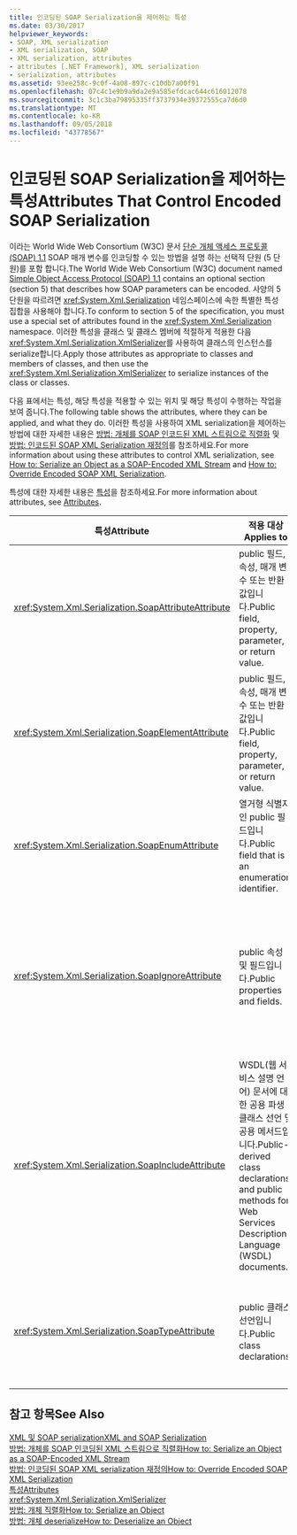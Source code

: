 ```yaml
---
title: 인코딩된 SOAP Serialization을 제어하는 특성
ms.date: 03/30/2017
helpviewer_keywords:
- SOAP, XML serialization
- XML serialization, SOAP
- XML serialization, attributes
- attributes [.NET Framework], XML serialization
- serialization, attributes
ms.assetid: 93ee258c-9c0f-4a08-897c-c10db7a00f91
ms.openlocfilehash: 07c4c1e9b9a9da2e9a585efdcac644c616012078
ms.sourcegitcommit: 3c1c3ba79895335ff3737934e39372555ca7d6d0
ms.translationtype: MT
ms.contentlocale: ko-KR
ms.lasthandoff: 09/05/2018
ms.locfileid: "43778567"
---
```

# <a name="attributes-that-control-encoded-soap-serialization"></a><span data-ttu-id="a2012-102">인코딩된 SOAP Serialization을 제어하는 특성</span><span class="sxs-lookup"><span data-stu-id="a2012-102">Attributes That Control Encoded SOAP Serialization</span></span>

<span data-ttu-id="a2012-103">이라는 World Wide Web Consortium (W3C) 문서 [단순 개체 액세스 프로토콜 (SOAP) 1.1](https://www.w3.org/TR/2000/NOTE-SOAP-20000508/) SOAP 매개 변수를 인코딩할 수 있는 방법을 설명 하는 선택적 단원 (5 단원)를 포함 합니다.</span><span class="sxs-lookup"><span data-stu-id="a2012-103">The World Wide Web Consortium (W3C) document named [Simple Object Access Protocol (SOAP) 1.1](https://www.w3.org/TR/2000/NOTE-SOAP-20000508/) contains an optional section (section 5) that describes how SOAP parameters can be encoded.</span></span> <span data-ttu-id="a2012-104">사양의 5단원을 따르려면 <xref:System.Xml.Serialization> 네임스페이스에 속한 특별한 특성 집합을 사용해야 합니다.</span><span class="sxs-lookup"><span data-stu-id="a2012-104">To conform to section 5 of the specification, you must use a special set of attributes found in the <xref:System.Xml.Serialization> namespace.</span></span> <span data-ttu-id="a2012-105">이러한 특성을 클래스 및 클래스 멤버에 적절하게 적용한 다음 <xref:System.Xml.Serialization.XmlSerializer>를 사용하여 클래스의 인스턴스를 serialize합니다.</span><span class="sxs-lookup"><span data-stu-id="a2012-105">Apply those attributes as appropriate to classes and members of classes, and then use the <xref:System.Xml.Serialization.XmlSerializer> to serialize instances of the class or classes.</span></span>

<span data-ttu-id="a2012-106">다음 표에서는 특성, 해당 특성을 적용할 수 있는 위치 및 해당 특성이 수행하는 작업을 보여 줍니다.</span><span class="sxs-lookup"><span data-stu-id="a2012-106">The following table shows the attributes, where they can be applied, and what they do.</span></span> <span data-ttu-id="a2012-107">이러한 특성을 사용하여 XML serialization을 제어하는 방법에 대한 자세한 내용은 [방법: 개체를 SOAP 인코드된 XML 스트림으로 직렬화](how-to-serialize-an-object-as-a-soap-encoded-xml-stream.md) 및 [방법: 인코드된 SOAP XML Serialization 재정의](how-to-override-encoded-soap-xml-serialization.md)를 참조하세요.</span><span class="sxs-lookup"><span data-stu-id="a2012-107">For more information about using these attributes to control XML serialization, see [How to: Serialize an Object as a SOAP-Encoded XML Stream](how-to-serialize-an-object-as-a-soap-encoded-xml-stream.md) and [How to: Override Encoded SOAP XML Serialization](how-to-override-encoded-soap-xml-serialization.md).</span></span>

<span data-ttu-id="a2012-108">특성에 대한 자세한 내용은 [특성](../../../docs/standard/attributes/index.md)을 참조하세요.</span><span class="sxs-lookup"><span data-stu-id="a2012-108">For more information about attributes, see [Attributes](../../../docs/standard/attributes/index.md).</span></span>

|<span data-ttu-id="a2012-109">특성</span><span class="sxs-lookup"><span data-stu-id="a2012-109">Attribute</span></span>|<span data-ttu-id="a2012-110">적용 대상</span><span class="sxs-lookup"><span data-stu-id="a2012-110">Applies to</span></span>|<span data-ttu-id="a2012-111">설명</span><span class="sxs-lookup"><span data-stu-id="a2012-111">Specifies</span></span>|
|---------------|----------------|---------------|
|<xref:System.Xml.Serialization.SoapAttributeAttribute>|<span data-ttu-id="a2012-112">public 필드, 속성, 매개 변수 또는 반환 값입니다.</span><span class="sxs-lookup"><span data-stu-id="a2012-112">Public field, property, parameter, or return value.</span></span>|<span data-ttu-id="a2012-113">클래스 멤버는 XML 특성으로 serialize됩니다.</span><span class="sxs-lookup"><span data-stu-id="a2012-113">The class member will be serialized as an XML attribute.</span></span>|
|<xref:System.Xml.Serialization.SoapElementAttribute>|<span data-ttu-id="a2012-114">public 필드, 속성, 매개 변수 또는 반환 값입니다.</span><span class="sxs-lookup"><span data-stu-id="a2012-114">Public field, property, parameter, or return value.</span></span>|<span data-ttu-id="a2012-115">클래스는 XML 요소로 serialize됩니다.</span><span class="sxs-lookup"><span data-stu-id="a2012-115">The class will be serialized as an XML element.</span></span>|
|<xref:System.Xml.Serialization.SoapEnumAttribute>|<span data-ttu-id="a2012-116">열거형 식별자인 public 필드입니다.</span><span class="sxs-lookup"><span data-stu-id="a2012-116">Public field that is an enumeration identifier.</span></span>|<span data-ttu-id="a2012-117">열거형 멤버의 요소 이름입니다.</span><span class="sxs-lookup"><span data-stu-id="a2012-117">The element name of an enumeration member.</span></span>|
|<xref:System.Xml.Serialization.SoapIgnoreAttribute>|<span data-ttu-id="a2012-118">public 속성 및 필드입니다.</span><span class="sxs-lookup"><span data-stu-id="a2012-118">Public properties and fields.</span></span>|<span data-ttu-id="a2012-119">속성 또는 필드는 포함 클래스가 serialize될 때 무시되어야 합니다.</span><span class="sxs-lookup"><span data-stu-id="a2012-119">The property or field should be ignored when the containing class is serialized.</span></span>|
|<xref:System.Xml.Serialization.SoapIncludeAttribute>|<span data-ttu-id="a2012-120">WSDL(웹 서비스 설명 언어) 문서에 대한 공용 파생 클래스 선언 및 공용 메서드입니다.</span><span class="sxs-lookup"><span data-stu-id="a2012-120">Public-derived class declarations and public methods for Web Services Description Language (WSDL) documents.</span></span>|<span data-ttu-id="a2012-121">스키마를 생성할 때 형식을 포함해야 합니다(serialize될 때 인식되도록).</span><span class="sxs-lookup"><span data-stu-id="a2012-121">The type should be included when generating schemas (to be recognized when serialized).</span></span>|
|<xref:System.Xml.Serialization.SoapTypeAttribute>|<span data-ttu-id="a2012-122">public 클래스 선언입니다.</span><span class="sxs-lookup"><span data-stu-id="a2012-122">Public class declarations.</span></span>|<span data-ttu-id="a2012-123">클래스는 XML 형식으로 serialize되어야 합니다.</span><span class="sxs-lookup"><span data-stu-id="a2012-123">The class should be serialized as an XML type.</span></span>|

## <a name="see-also"></a><span data-ttu-id="a2012-124">참고 항목</span><span class="sxs-lookup"><span data-stu-id="a2012-124">See Also</span></span>

[<span data-ttu-id="a2012-125">XML 및 SOAP serialization</span><span class="sxs-lookup"><span data-stu-id="a2012-125">XML and SOAP Serialization</span></span>](xml-and-soap-serialization.md)  
[<span data-ttu-id="a2012-126">방법: 개체를 SOAP 인코딩된 XML 스트림으로 직렬화</span><span class="sxs-lookup"><span data-stu-id="a2012-126">How to: Serialize an Object as a SOAP-Encoded XML Stream</span></span>](how-to-serialize-an-object-as-a-soap-encoded-xml-stream.md)  
[<span data-ttu-id="a2012-127">방법: 인코딩된 SOAP XML serialization 재정의</span><span class="sxs-lookup"><span data-stu-id="a2012-127">How to: Override Encoded SOAP XML Serialization</span></span>](how-to-override-encoded-soap-xml-serialization.md)  
[<span data-ttu-id="a2012-128">특성</span><span class="sxs-lookup"><span data-stu-id="a2012-128">Attributes</span></span>](../../../docs/standard/attributes/index.md)  
<xref:System.Xml.Serialization.XmlSerializer>  
[<span data-ttu-id="a2012-129">방법: 개체 직렬화</span><span class="sxs-lookup"><span data-stu-id="a2012-129">How to: Serialize an Object</span></span>](how-to-serialize-an-object.md)  
[<span data-ttu-id="a2012-130">방법: 개체 deserialize</span><span class="sxs-lookup"><span data-stu-id="a2012-130">How to: Deserialize an Object</span></span>](how-to-deserialize-an-object.md)